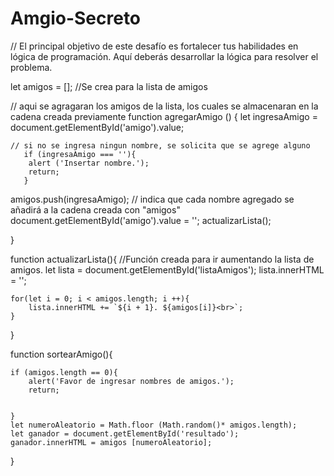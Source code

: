 # Amgio-Secreto

// El principal objetivo de este desafío es fortalecer tus habilidades en lógica de programación. Aquí deberás desarrollar la lógica para resolver el problema.

let amigos = []; //Se crea para la lista de amigos

// aqui se agragaran los amigos de la lista, los cuales se almacenaran en la cadena creada previamente
function agregarAmigo () {
    let ingresaAmigo = document.getElementById('amigo').value; 
    
    // si no se ingresa ningun nombre, se solicita que se agrege alguno
       if (ingresaAmigo === ''){ 
        alert ('Insertar nombre.');
        return;
       } 
amigos.push(ingresaAmigo); // indica que cada nombre agregado se añadirá a la cadena creada con "amigos"
document.getElementById('amigo').value = '';
actualizarLista();

}

function actualizarLista(){ //Función creada para ir aumentando la lista de amigos.
    let lista = document.getElementById('listaAmigos');
    lista.innerHTML = '';

    for(let i = 0; i < amigos.length; i ++){
        lista.innerHTML += `${i + 1}. ${amigos[i]}<br>`;
    }
}

function sortearAmigo(){
    

    if (amigos.length == 0){
        alert('Favor de ingresar nombres de amigos.');
        return;
    
        
    }
    let numeroAleatorio = Math.floor (Math.random()* amigos.length);
    let ganador = document.getElementById('resultado');
    ganador.innerHTML = amigos [numeroAleatorio];
}
